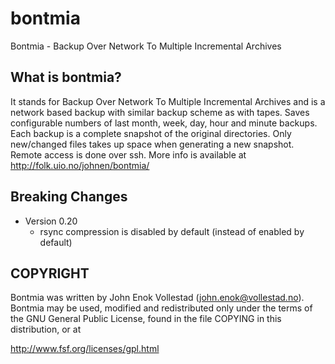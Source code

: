 bontmia
=======

Bontmia - Backup Over Network To Multiple Incremental Archives

What is bontmia?
----------------

It stands for Backup Over Network To Multiple Incremental Archives and
is a network based backup with similar backup scheme as with tapes.
Saves configurable numbers of last month, week, day, hour and minute
backups.  Each backup is a complete snapshot of the original
directories.  Only new/changed files takes up space when generating a
new snapshot.  Remote access is done over ssh.  More info is available
at http://folk.uio.no/johnen/bontmia/

Breaking Changes
----------------
* Version 0.20
  * rsync compression is disabled by default (instead of enabled by default)

COPYRIGHT
---------

Bontmia was written by John Enok Vollestad (john.enok@vollestad.no).
Bontmia may be used, modified and redistributed only under the terms
of the GNU General Public License, found in the file COPYING in this
distribution, or at

http://www.fsf.org/licenses/gpl.html
